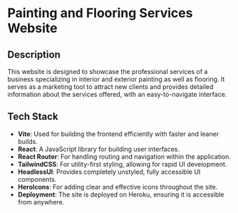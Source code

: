 # Painting and Flooring Services Website

## Description
This website is designed to showcase the professional services of a business specializing in interior and exterior painting as well as flooring. It serves as a marketing tool to attract new clients and provides detailed information about the services offered, with an easy-to-navigate interface.

## Tech Stack
- **Vite**: Used for building the frontend efficiently with faster and leaner builds.
- **React**: A JavaScript library for building user interfaces.
- **React Router**: For handling routing and navigation within the application.
- **TailwindCSS**: For utility-first styling, allowing for rapid UI development.
- **HeadlessUI**: Provides completely unstyled, fully accessible UI components.
- **HeroIcons**: For adding clear and effective icons throughout the site.
- **Deployment**: The site is deployed on Heroku, ensuring it is accessible from anywhere.

